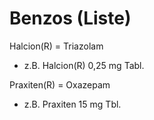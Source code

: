 

Benzos (Liste)
==
Halcion(R) = Triazolam
- z.B. Halcion(R) 0,25 mg Tabl.

Praxiten(R) = Oxazepam
- z.B. Praxiten 15 mg Tbl.
